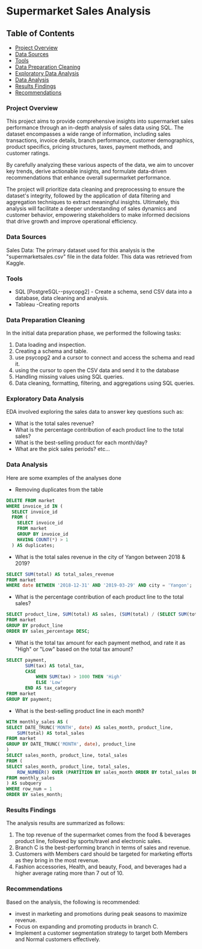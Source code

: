 # Supermarket Sales Analysis

## Table of Contents 

- [Project Overview](#project-overview)
- [Data Sources ](#data-sources)
- [Tools](#tools)
- [Data Preparation Cleaning](#data-preparation-cleaning)
- [Exploratory Data Analysis](#exploratory-data-analysis)
- [Data Analysis](#data-analysis) 
- [Results Findings](#results-findings)
- [Recommendations](#recommendations)

### Project Overview 

This project aims to provide comprehensive insights into supermarket sales performance through an in-depth analysis of sales data using SQL. The dataset encompasses a wide range of information, including sales transactions, invoice details, branch performance, customer demographics, product specifics, pricing structures, taxes, payment methods, and customer ratings.

By carefully analyzing these various aspects of the data, we aim to uncover key trends, derive actionable insights, and formulate data-driven recommendations that enhance overall supermarket performance.

The project will prioritize data cleaning and preprocessing to ensure the dataset's integrity, followed by the application of data filtering and aggregation techniques to extract meaningful insights. Ultimately, this analysis will facilitate a deeper understanding of sales dynamics and customer behavior, empowering stakeholders to make informed decisions that drive growth and improve operational efficiency.

### Data Sources 

Sales Data: The primary dataset used for this analysis is the "supermarketsales.csv" file in the data folder. This data was retrieved from Kaggle.

### Tools 

- SQL [PostgreSQL--psycopg2] - Create a schema, send CSV data into a database, data cleaning and analysis. 
- Tableau -Creating reports

### Data Preparation Cleaning 
  In the initial data preparation phase, we performed the following tasks:
  1. Data loading and inspection.
  2. Creating a schema and table.
  3. use psycopg2 and a cursor to connect and access the schema and read it.
  4. using the cursor to open the CSV data and send it to the database
  5. Handling missing values using SQL queries.
  6. Data cleaning, formatting, filtering, and aggregations using SQL queries.

### Exploratory Data Analysis

EDA involved exploring the sales data to answer key questions such as: 

- What is the total sales revenue?
- What is the percentage contribution of each product line to the total sales?
- What is the best-selling product for each month/day?
- What are the pick sales periods? etc...

### Data Analysis 
Here are some examples of the analyses done

- Removing duplicates from the table
  
```sql
DELETE FROM market
WHERE invoice_id IN (
  SELECT invoice_id
  FROM (
    SELECT invoice_id
    FROM market
    GROUP BY invoice_id
    HAVING COUNT(*) > 1
  ) AS duplicates;
```

- What is the total sales revenue in the city of Yangon between 2018 & 2019?

```sql
SELECT SUM(total) AS total_sales_revenue
FROM market
WHERE date BETWEEN '2018-12-31' AND '2019-03-29' AND city = 'Yangon';
```
- What is the percentage contribution of each product line to the total sales?
```sql
SELECT product_line, SUM(total) AS sales, (SUM(total) / (SELECT SUM(total) FROM market)) * 100 AS sales_percentage
FROM market
GROUP BY product_line
ORDER BY sales_percentage DESC;
```
- What is the total tax amount for each payment method, and rate it as "High" or "Low" based on the total tax amount?
```sql
SELECT payment,
       SUM(tax) AS total_tax,
       CASE
           WHEN SUM(tax) > 1000 THEN 'High'
           ELSE 'Low'
       END AS tax_category
FROM market
GROUP BY payment;
```

- What is the best-selling product line in each month?
  
```sql
WITH monthly_sales AS (
SELECT DATE_TRUNC('MONTH', date) AS sales_month, product_line,
    SUM(total) AS total_sales
FROM market
GROUP BY DATE_TRUNC('MONTH', date), product_line
)
SELECT sales_month, product_line, total_sales
FROM (
SELECT sales_month, product_line, total_sales,
    ROW_NUMBER() OVER (PARTITION BY sales_month ORDER BY total_sales DESC) AS row_num
FROM monthly_sales
) AS subquery
WHERE row_num = 1
ORDER BY sales_month;
```

### Results Findings
The analysis results are summarized as follows: 

1. The top revenue of the supermarket comes from the food & beverages product line, followed by sports/travel and electronic sales.
2. Branch C is the best-performing branch in terms of sales and revenue.
3. Customers with Members card should be targeted for marketing efforts as they bring in the most revenue.
4. Fashion accessories, Health, and beauty, Food, and beverages had a higher average rating more than 7 out of 10.

### Recommendations 
Based on the analysis, the following is recommended: 
- invest in marketing and promotions during peak seasons to maximize revenue.
- Focus on expanding and promoting products in branch C.
- Implement a customer segmentation strategy to target both Members and Normal customers effectively. 
